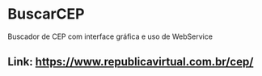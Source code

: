 # BuscarCEP
Buscador de CEP com interface gráfica e uso de WebService 

## Link: https://www.republicavirtual.com.br/cep/
